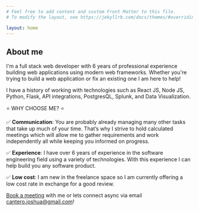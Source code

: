 ```yaml
---
# Feel free to add content and custom Front Matter to this file.
# To modify the layout, see https://jekyllrb.com/docs/themes/#overriding-theme-defaults

layout: home
---
```


## About me
I'm a full stack web developer with 6 years of professional experience building web applications using modern web frameworks. Whether you're trying to build a web application or fix an existing one I am here to help!

 I have a history of working with technologies such as React JS, Node JS, Python, Flask, API integrations, PostgresQL, Splunk, and Data Visualization.

⭐ WHY CHOOSE ME? ⭐

✅ **Communication**: You are probably already managing many other tasks that take up much of your time. That’s why I strive to hold calculated meetings which will allow me to gather requirements and work independently all while keeping you informed on progress.

✅ **Experience**: I have over 6 years of experience in the software engineering field using a variety of technologies. With this experience I can help build you any software product.

✅ **Low cost**: I am new in the freelance space so I am currently offering a low cost rate in exchange for a good review.

[Book a meeting](https://calendar.app.google/uZEc9znTLMt53r986) with me or lets connect async via email cantero.joshua@gmail.com!